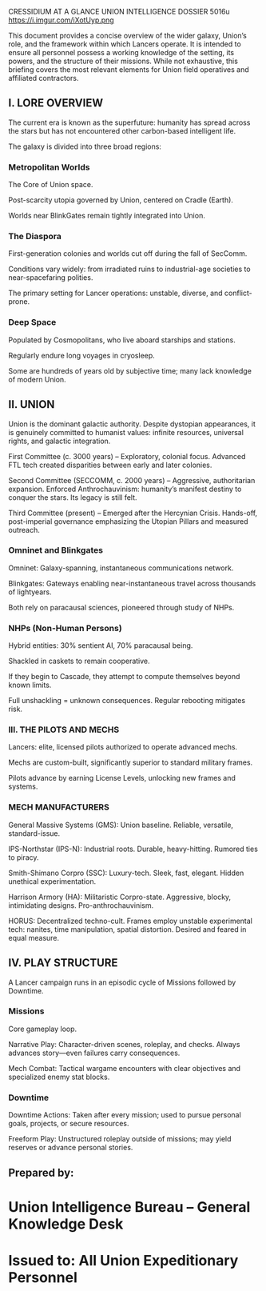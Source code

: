 CRESSIDIUM AT A GLANCE
UNION INTELLIGENCE DOSSIER
5016u
https://i.imgur.com/iXotUyp.png

This document provides a concise overview of the wider galaxy, Union’s role, and the framework within which Lancers operate. It is intended to ensure all personnel possess a working knowledge of the setting, its powers, and the structure of their missions. While not exhaustive, this briefing covers the most relevant elements for Union field operatives and affiliated contractors.

## I. LORE OVERVIEW

The current era is known as the superfuture: humanity has spread across the stars but has not encountered other carbon-based intelligent life.

The galaxy is divided into three broad regions:

### Metropolitan Worlds

The Core of Union space.

Post-scarcity utopia governed by Union, centered on Cradle (Earth).

Worlds near BlinkGates remain tightly integrated into Union.

### The Diaspora

First-generation colonies and worlds cut off during the fall of SecComm.

Conditions vary widely: from irradiated ruins to industrial-age societies to near-spacefaring polities.

The primary setting for Lancer operations: unstable, diverse, and conflict-prone.

### Deep Space

Populated by Cosmopolitans, who live aboard starships and stations.

Regularly endure long voyages in cryosleep.

Some are hundreds of years old by subjective time; many lack knowledge of modern Union.

## II. UNION

Union is the dominant galactic authority. Despite dystopian appearances, it is genuinely committed to humanist values: infinite resources, universal rights, and galactic integration.

First Committee (c. 3000 years) – Exploratory, colonial focus. Advanced FTL tech created disparities between early and later colonies.

Second Committee (SECCOMM, c. 2000 years) – Aggressive, authoritarian expansion. Enforced Anthrochauvinism: humanity’s manifest destiny to conquer the stars. Its legacy is still felt.

Third Committee (present) – Emerged after the Hercynian Crisis. Hands-off, post-imperial governance emphasizing the Utopian Pillars and measured outreach.

### Omninet and Blinkgates

Omninet: Galaxy-spanning, instantaneous communications network.

Blinkgates: Gateways enabling near-instantaneous travel across thousands of lightyears.

Both rely on paracausal sciences, pioneered through study of NHPs.

### NHPs (Non-Human Persons)

Hybrid entities: 30% sentient AI, 70% paracausal being.

Shackled in caskets to remain cooperative.

If they begin to Cascade, they attempt to compute themselves beyond known limits.

Full unshackling = unknown consequences. Regular rebooting mitigates risk.

### III. THE PILOTS AND MECHS

Lancers: elite, licensed pilots authorized to operate advanced mechs.

Mechs are custom-built, significantly superior to standard military frames.

Pilots advance by earning License Levels, unlocking new frames and systems.

### MECH MANUFACTURERS

General Massive Systems (GMS): Union baseline. Reliable, versatile, standard-issue.

IPS-Northstar (IPS-N): Industrial roots. Durable, heavy-hitting. Rumored ties to piracy.

Smith-Shimano Corpro (SSC): Luxury-tech. Sleek, fast, elegant. Hidden unethical experimentation.

Harrison Armory (HA): Militaristic Corpro-state. Aggressive, blocky, intimidating designs. Pro-anthrochauvinism.

HORUS: Decentralized techno-cult. Frames employ unstable experimental tech: nanites, time manipulation, spatial distortion. Desired and feared in equal measure.

## IV. PLAY STRUCTURE

A Lancer campaign runs in an episodic cycle of Missions followed by Downtime.

### Missions

Core gameplay loop.

Narrative Play: Character-driven scenes, roleplay, and checks. Always advances story—even failures carry consequences.

Mech Combat: Tactical wargame encounters with clear objectives and specialized enemy stat blocks.

### Downtime

Downtime Actions: Taken after every mission; used to pursue personal goals, projects, or secure resources.

Freeform Play: Unstructured roleplay outside of missions; may yield reserves or advance personal stories.

## Prepared by:
# Union Intelligence Bureau – General Knowledge Desk
# Issued to: All Union Expeditionary Personnel
